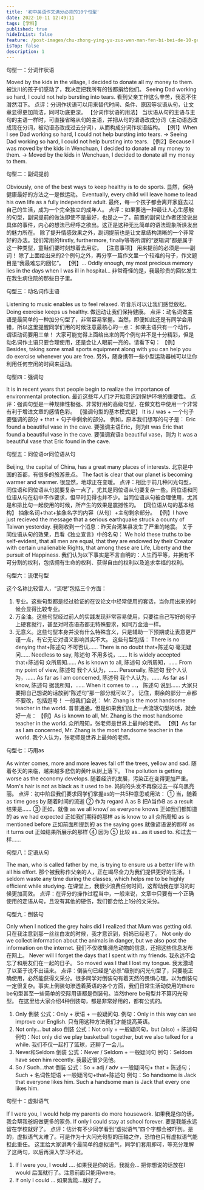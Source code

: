 ```yaml
---
title: '初中英语作文满分必背的10个句型'
date: 2022-10-11 12:49:11
tags: [学科]
published: true
hideInList: false
feature: /post-images/chu-zhong-ying-yu-zuo-wen-man-fen-bi-bei-de-10-ge-ju-xing.jpg
isTop: false
description: 1
---
```

句型一：分词作状语 

Moved by the kids in the village, I decided to donate all my money to them.
被汶川的孩子们感动了，我决定把我所有的钱都捐给他们。
Seeing Dad working so hard, I could not help bursting into tears.
看到父亲工作这么辛苦，我忍不住潸然泪下。
点评：分词作状语可以用来替代时间、条件、原因等状语从句，让文章显得更加简洁，同时功底更深。
【分词作状语的用法】
当状语从句的主语与主句的主语一样时，可直接省略从句的主语，并把从句的谓语改成分词（主动语态改成现在分词，被动语态改成过去分词），从而构成分词作状语结构。
【例1】When I see Dad working so hard, I could not help bursting into tears. 
→ Seeing Dad working so hard, I could not help bursting into tears.
【例2】Because I was moved by the kids in Wenchuan, I decided to donate all my money to them.
→ Moved by the kids in Wenchuan, I decided to donate all my money to them.

 句型二：副词提前 

Obviously, one of the best ways to keep healthy is to do sports.
显然，保持健康最好的方法之一是做运动。
Eventually, every child will leave home to lead his own life as a fully independent adult.
最终，每一个孩子都会离开家庭去过自己的生活，成为一个完全独立的成年人。
点评：如果要选一种最让人心生感触的句型，副词提前的做法即使不是最好，也是之一了。前置的副词让作者还没说出具体的事件，内心的想法已经呼之欲出。这正是这种无比简单的语法现象所焕发出的魅力所在。
除了提升情感效果之外，副词提前也是让文章结构清晰的一个非常好的办法。我们常用的firstly, furthermore, finally等等所谓的“逻辑词”都是属于这一种类型，童鞋们要时刻想着去用它。
【注意事项】
用来提前的必须是——副词！
除了上面给出来的2个例句之外，再分享一篇作文里一个较难的句子，作文题目是“我最难忘的回忆”。
【例】... Oddly enough, my most precious memory lies in the days when I was ill in hospital...
非常奇怪的是，我最珍贵的回忆发生在我生病住院的那些日子里。

 句型三：动名词作主语 

Listening to music enables us to feel relaxed.
听音乐可以让我们感觉放松。
Doing exercise keeps us healthy.
做运动让我们保持健康。
点评：动名词做主语是最简单的一种加分句型了，非常容易掌握。当然，即便如此还是有同学会用错，所以这里提醒同学们用的时候注意最核心的一点：
如果主语只有一个动作，谓语动词要用三单！
大家可能觉得上面给出来的两个例句并不是十分精彩，但是动名词作主语只要合理使用，还是会让人眼前一亮的。请看下句：
【例】Besides, taking some small sports equipment along with you can help you do exercise whenever you are free. 
另外，随身携带一些小型运动器械可以让你利用任何空闲的时间来运动。

 句型四：强调句 

It is in recent years that people begin to realize the importance of environmental protection.
最近这些年人们才开始意识到保护环境的重要性。
点评：强调句型是一种规律性极强、非常好用的高级句型，在做文档中使用一个非常有利于增进文章的感情色彩。
【强调句型的基本模式是】
It is / was + 一个句子要强调的部分 + that + 句子中剩余的部分。
例如，原本我们想写的句子是：
Eric found a beautiful vase in the cave.
要强调主语Eric，则为It was Eric that found a beautiful vase in the cave.
要强调宾语a beautiful vase，则为 It was a beautiful vase that Eric found in the cave.

 句型五：同位语or同位语从句 

Beijing, the capital of China, has a great many places of interests.
北京是中国的首都，有很多的旅游景点。
The fact is clear that our planet is becoming warmer and warmer.
很显然，地球正在变暖。
点评：相比于前几种闪光句型，同位语和同位语从句就要复杂一点了，尤其是同位语从句要复杂一些。同位语和同位语从句在初中不作要求，但平时见得也并不少。当同位语从句被合理使用，尤其是和排比句一起使用的时候，所产生的效果是震撼性的。
【同位语从句的基本结构】
抽象名词+that+抽象名字的内容（从句）+主句剩余部分。
【例】I have just recieved the message that a serious earthquake struck a county of Taiwan yesterday.
我刚收到一个消息：昨天台湾某县发生了严重的地震。
关于同位语从句的效果，且看《独立宣言》中的名句：
We hold these truths to be self-evident, that all men are equal, that they are endowed by their Creator with certain unalienable Rights, that among these are Life, Liberty and the pursuit of Happiness.
我们认为以下事实是不言自明的：人生而平等，并拥有不可分割的权利，包括拥有生命的权利、获得自由的权利以及追求幸福的权利。

 句型六：流氓句型 

这个名称比较雷人，“流氓”包括三个方面：
1. 专业。这些句型都是经过验证的在议论文中经常使用的套话，当你用出来的时候会显得比较专业。
2. 万金油。这些句型经过前人的实践发现非常容易使用，只要往自己写好的句子上硬套就行，甚至对时态语态都无特殊要求，如同万金油一样。
3. 无意义。这些句型本身并没有什么特殊含义，只是辅助一下预期或让表意更严谨一点，有它无它对语义影响其实不大。
这些句型包括：
There is no denying that+陈述句    不可否认……
There is no doubt that+陈述句    毫无疑问……
Needless to say, 陈述句    不用多说，……
It is widely accepted that+陈述句    众所周知……
As is known to all, 陈述句     众所周知，……
From my point of view, 陈述句    我个人认为，……
Personally, 陈述句    我个人认为，……
As far as I am concerned, 陈述句    我个人认为，……
As far as I know, 陈述句    据我所知，……
When it comes to …， 陈述句    说到……
大家只要把自己想说的话放到“陈述句”那一部分就可以了。
记住，剩余的部分一点都不要改，包括逗号！
一般我们会说：
Mr. Zhang is the most handsome teacher in the world. 普普通通，但是如果我们加上一点流氓句型的话，就会好一点：
【例】As is known to all, Mr. Zhang is the most handsome teacher in the world.
众所周知，张老师是世界上最帅的老师。
【例】As far as I am concerned, Mr. Zhang is the most handsome teacher in the world.
我个人认为，张老师是世界上最帅的老师。

 句型七：巧用as

As winter comes, more and more leaves fall off the trees, yellow and sad.
随着冬天的来临，越来越多悲伤的黄叶从树上落下。
The pollution is getting worse as the economy develops.
随着经济的发展，污染正在变得更加严重。
Mom's hair is not as black as it used to be.
妈妈的头发不再像过去一样乌黑亮丽。
点评：初中阶段我们要求同学们掌握as的一共5种意思或用法：
① 当，随着
as time goes by   随着时间的流逝
② 作为
regard A as B   把A当作B
as a result   结果是……
③ 正如，就像
as we all know/ as everyone knows  正如我们都知道的
as we had expected  正如我们期待的那样
as is know to all  众所周知
as is mentioned before  正如前面所提到的
as the saying goes  就像谚语说的那样
as it turns out  正如结果所展示的那样
④ 因为
⑤ 比较
as...as it used to.   和过去一样……

 句型八：定语从句 

The man, who is called father by me, is trying to ensure us a better life with all his effort.
那个被我称作父亲的人，正在竭尽全力为我们提供更好的生活。
I seldom waste any time during the classes, which helps me to be highly efficient while studying.
在课堂上，我很少浪费任何时间，这帮助我在学习的时候更加高效。
点评：在评分的操作过程当中，一般来说，文章中只要有一个正确使用的定语从句，且没有其他的硬伤，我们都会给上1分的文采分。

 句型九：倒装句 

Only when I noticed the grey hairs did I realized that Mum was getting old.
只在我注意到那一丝丝白发的时候，我才意识到，妈妈已经老了。
Not only do we collect information about the animals in danger, but we also post the information on the internet. 
我们不仅收集濒危动物的信息，还把这些信息发布在网上。
Never will I forget the days that I spent with my friends.
我永远不会忘了和朋友们在一起的日子。
So moved was I that I lost my tongue.
我太激动了以至于说不出话来。
点评：倒装句已经是“必杀”级别的闪光句型了，只要能正确使用，必然能获得文采分。很多同学对倒装句有着天然的畏惧心理，以为倒装句一定很复杂。事实上倒装句渗透着英语的各个方面，我们日常生活动使用的there be句型甚至一些简单的交际用语都是倒装句。当然there be句型并不算闪光句型。 
在这里给大家介绍4种倒装句，都是非常好用的，都有公式的。
1. Only 倒装
公式：Only + 状语 + 一般疑问句.
例句：Only in this way can we improve our English.
只有用这种方法我们才能提高英语。
2. Not only... but also 倒装
公式：Not only + 一般疑问句，but (also) + 陈述句
例句：Not only did we play basketball together, but we also talked for a while.
我们不仅一起打了篮球，还聊了一会儿。
3. Never和Seldom 倒装
公式：Never / Seldom + 一般疑问句
例句：Seldom have seen him recently.
我最近很少见他。
4. So / Such...that 倒装
公式：So + adj / adv +一般疑问句+ that + 陈述句；Such + 名词性短语 +一般疑问句+that+陈述句
例句：So handsome is Jack that everyone likes him.
Such a handsome man is Jack that every one likes him.

 句型十：虚拟语气 

If I were you, I would help my parents do more housework.
如果我是你的话，我会帮我爸妈做更多的家务.
If only I could stay at school forever.
要是我能永远留在学校就好了。
点评：估计有不少同学看到“虚拟语气”四个字都会被吓到。是的，虚拟语气太难了。可是作为十大闪光句型的压轴之作，恐怕也只有虚拟语气能担此重任。
这里给大家讲两个最简单的虚拟语气，同学们套用即可，等充分理解了这两句，以后再深入学习不迟。
1. If I were you, I would ....   如果我是你的话，我就会...
把你想说的话放在I would 后面就行了。注意前面只能用were。
2.  If only I could ...    如果我能...就好了。
